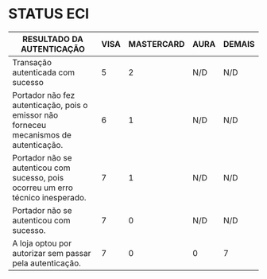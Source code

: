 # STATUS ECI 
 
RESULTADO DA AUTENTICAÇÃO | VISA | MASTERCARD | AURA | DEMAIS
--------|---------|---------|---------|---------
Transação autenticada com sucesso|5|2| N/D| N/D
Portador não fez autenticação, pois o emissor não forneceu mecanismos de autenticação.|6|1|N/D|N/D
Portador não se autenticou com sucesso, pois ocorreu um erro técnico inesperado.| 7|1|N/D|N/D
Portador não se autenticou com sucesso.|7|0|N/D|N/D
A loja optou por autorizar sem passar pela autenticação.|7|0|0|7
